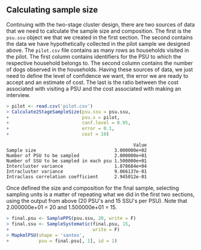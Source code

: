 



## Calculating sample size

Continuing with the two-stage cluster design, there are two sources of data that we need to calculate the sample size and composition. The first is the `psu.ssu` object we that we created in the first section. The second contains the data we have hypothetically collected in the pilot sample we designed above. The `pilot.csv` file contains as many rows as households visited in the pilot. The first column contains identifiers for the PSU to which the respective household belongs to. The second column contains the number of dogs observed in the households. Having these sources of data, we just need to define the level of confidence we want, the error we are ready to accept and an estimate of cost. The last is the ratio between the cost associated with visiting a PSU and the cost associated with making an interview. 


```r
> pilot <- read.csv('pilot.csv')
> Calculate2StageSampleSize(psu.ssu = psu.ssu, 
+                           psu.x = pilot,
+                           conf.level = 0.95,
+                           error = 0.1,
+                           cost = 10)
```

```
                                               Value
Sample size                             3.000000e+02
Number of PSU to be sampled             2.000000e+01
Number of SSU to be sampled in each psu 1.500000e+01
Intercluster variance                   1.878684e+04
Intracluster variance                   9.066137e-01
Intraclass correlation coefficient      2.945012e-01
```

Once defined the size and composition for the final sample, selecting sampling units is a matter of repeating what we did in the first two sections, using the output from above (20 PSU's and 15 SSU's per PSU). Note that 2.000000e+01 = 20 and 1.500000e+01 = 15.


```r
> final.psu <- SamplePPS(psu.ssu, 20, write = F)
> final.ssu <- SampleSystematic(final.psu, 15,
+                               write = F)
> MapkmlPSU(shape = 'santos',
+           psu = final.psu[, 1], id = 1)
```



